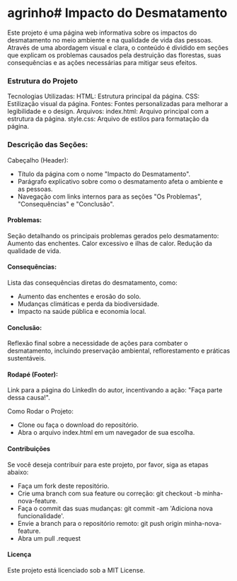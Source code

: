 # agrinho# Impacto do Desmatamento
Este projeto é uma página web informativa sobre os impactos do desmatamento no meio ambiente e na qualidade de vida das pessoas. Através de uma abordagem visual e clara, o conteúdo é dividido em seções que explicam os problemas causados pela destruição das florestas, suas consequências e as ações necessárias para mitigar seus efeitos.

### Estrutura do Projeto
Tecnologias Utilizadas:
HTML: Estrutura principal da página.
CSS: Estilização visual da página.
Fontes: Fontes personalizadas para melhorar a legibilidade e o design.
Arquivos:
index.html: Arquivo principal com a estrutura da página.
style.css: Arquivo de estilos para formatação da página.

### Descrição das Seções:
Cabeçalho (Header):
* Título da página com o nome "Impacto do Desmatamento".
* Parágrafo explicativo sobre como o desmatamento afeta o ambiente e as pessoas.
* Navegação com links internos para as seções "Os Problemas", "Consequências" e "Conclusão".

#### Problemas:

Seção detalhando os principais problemas gerados pelo desmatamento:
Aumento das enchentes.
Calor excessivo e ilhas de calor.
Redução da qualidade de vida.

#### Consequências:

Lista das consequências diretas do desmatamento, como:
* Aumento das enchentes e erosão do solo.
* Mudanças climáticas e perda da biodiversidade.
* Impacto na saúde pública e economia local.

#### Conclusão:

Reflexão final sobre a necessidade de ações para combater o desmatamento, incluindo preservação ambiental, reflorestamento e práticas sustentáveis.

#### Rodapé (Footer):

Link para a página do LinkedIn do autor, incentivando a ação: "Faça parte dessa causa!".

Como Rodar o Projeto:
* Clone ou faça o download do repositório.
* Abra o arquivo index.html em um navegador de sua escolha.

#### Contribuições
Se você deseja contribuir para este projeto, por favor, siga as etapas abaixo:
* Faça um fork deste repositório.
* Crie uma branch com sua feature ou correção: git checkout -b minha-nova-feature.
* Faça o commit das suas mudanças: git commit -am 'Adiciona nova funcionalidade'.
* Envie a branch para o repositório remoto: git push origin minha-nova-feature.
* Abra um pull .request

#### Licença
Este projeto está licenciado sob a MIT License.